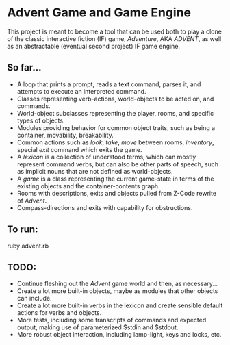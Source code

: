 # Advent Game and Game Engine

This project is meant to become a tool that can be used both to play a clone of the classic interactive fiction (IF) game, _Adventure_, AKA _ADVENT_, as well as an abstractable (eventual second project) IF game engine.

## So far...

* A loop that prints a prompt, reads a text command, parses it, and attempts to execute an interpreted command.
* Classes representing verb-actions, world-objects to be acted on, and commands.
* World-object subclasses representing the player, rooms, and specific types of objects.
* Modules providing behavior for common object traits, such as being a container, movability, breakability.
* Common actions such as _look_, _take_, _move_ between rooms, _inventory_, special _exit_ command which exits the game.
* A _lexicon_ is a collection of understood terms, which can mostly represent command verbs, but can also be other parts of speech, such as implicit nouns that are not defined as world-objects.
* A _game_ is a class representing the current game-state in terms of the existing objects and the container-contents graph.
* Rooms with descriptions, exits and objects pulled from Z-Code rewrite of _Advent_.
* Compass-directions and exits with capability for obstructions.

## To run:

ruby advent.rb

## TODO:

* Continue fleshing out the _Advent_ game world and then, as necessary...
* Create a lot more built-in objects, maybe as modules that other objects can include.
* Create a lot more built-in verbs in the lexicon and create sensible default actions for verbs and objects.
* More tests, including some transcripts of commands and expected output, making use of parameterized $stdin and $stdout.
* More robust object interaction, including lamp-light, keys and locks, etc.